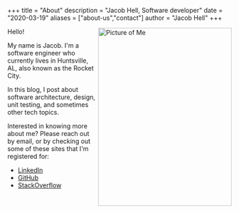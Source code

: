 +++
title = "About"
description = "Jacob Hell, Software developer"
date = "2020-03-19"
aliases = ["about-us","contact"]
author = "Jacob Hell"
+++

Hello!<img src="../../portrait.jpg" alt="Picture of Me" align="right" width="300" height="400">

My name is Jacob. I'm a software engineer who currently lives in Huntsville, AL, also known as the Rocket City.

In this blog, I post about software architecture, design, unit testing, and sometimes other tech topics.

Interested in knowing more about me? Please reach out by email, or by checking out some of these sites that I'm registered for:

* [LinkedIn](https://www.linkedin.com/in/jacob-hell)
* [GitHub](https://github.com/jakehell)
* [StackOverflow](https://stackoverflow.com/users/4367461/jhell)




